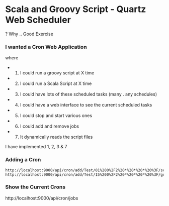 Scala and Groovy Script - Quartz Web Scheduler
=====================================

? Why .. Good Exercise

### I wanted a Cron Web Application
 where
 - 1. I could run a groovy script at X time
 - 2. I could run a Scala Script at X time
 - 3. I could have lots of these scheduled tasks (many . any schedules)
 - 4. I could have a web interface to see the current scheduled tasks
 - 5. I could stop and start various ones
 - 6. I could add and remove jobs
 - 7. It dynamically reads the script files

 I have implemented 1, 2, 3 & 7

### Adding a Cron
```
http://localhost:9000/api/cron/add/Test/01%200%2F2%20*%20*%20*%20%3F/scala/scripts%2Ftest.scala
http://localhost:9000/api/cron/add/Test/15%200%2F2%20*%20*%20*%20%3F/groovy/scripts%2Ftest.groovy
```

### Show the Current Crons
http://localhost:9000/api/cron/jobs
